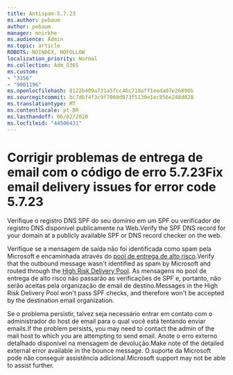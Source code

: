 ```yaml
---
title: Antispam-5.7.23
ms.author: pebaum
author: pebaum
manager: mnirkhe
ms.audience: Admin
ms.topic: article
ROBOTS: NOINDEX, NOFOLLOW
localization_priority: Normal
ms.collection: Adm_O365
ms.custom:
- "3156"
- "9001196"
ms.openlocfilehash: 8122b409a731a5fcc46c718aff1eeda07e26890b
ms.sourcegitcommit: bc7d6f4f3c9f7060d073f5130e1ec856e248d020
ms.translationtype: MT
ms.contentlocale: pt-BR
ms.lasthandoff: 06/02/2020
ms.locfileid: "44506431"
---
```

# <a name="fix-email-delivery-issues-for-error-code-5723"></a><span data-ttu-id="4246b-102">Corrigir problemas de entrega de email com o código de erro 5.7.23</span><span class="sxs-lookup"><span data-stu-id="4246b-102">Fix email delivery issues for error code 5.7.23</span></span>

<span data-ttu-id="4246b-103">Verifique o registro DNS SPF do seu domínio em um SPF ou verificador de registro DNS disponível publicamente na Web.</span><span class="sxs-lookup"><span data-stu-id="4246b-103">Verify the SPF DNS record for your domain at a publicly available SPF or DNS record checker on the web.</span></span>

<span data-ttu-id="4246b-104">Verifique se a mensagem de saída não foi identificada como spam pela Microsoft e encaminhada através do [pool de entrega de alto risco](https://docs.microsoft.com/microsoft-365/security/office-365-security/high-risk-delivery-pool-for-outbound-messages).</span><span class="sxs-lookup"><span data-stu-id="4246b-104">Verify that the outbound message wasn't identified as spam by Microsoft and routed through the [High Risk Delivery Pool](https://docs.microsoft.com/microsoft-365/security/office-365-security/high-risk-delivery-pool-for-outbound-messages).</span></span> <span data-ttu-id="4246b-105">As mensagens no pool de entrega de alto risco não passarão as verificações de SPF e, portanto, não serão aceitas pela organização de email de destino.</span><span class="sxs-lookup"><span data-stu-id="4246b-105">Messages in the High Risk Delivery Pool won't pass SPF checks, and therefore won't be accepted by the destination email organization.</span></span>

<span data-ttu-id="4246b-106">Se o problema persistir, talvez seja necessário entrar em contato com o administrador do host de email para o qual você está tentando enviar emails.</span><span class="sxs-lookup"><span data-stu-id="4246b-106">If the problem persists, you may need to contact the admin of the mail host to which you are attempting to send email.</span></span> <span data-ttu-id="4246b-107">Anote o erro externo detalhado disponível na mensagem de devolução.</span><span class="sxs-lookup"><span data-stu-id="4246b-107">Make note of the detailed external error available in the bounce message.</span></span> <span data-ttu-id="4246b-108">O suporte da Microsoft pode não conseguir assistência adicional.</span><span class="sxs-lookup"><span data-stu-id="4246b-108">Microsoft support may not be able to assist further.</span></span>
